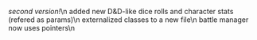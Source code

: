 *second version!*\n
added new D&D-like dice rolls and character stats (refered as params)\n
externalized classes to a new file\n
battle manager now uses pointers\n
